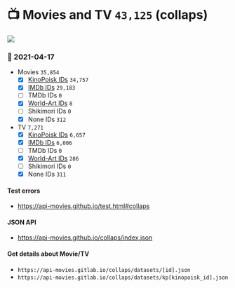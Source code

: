 # :tv: Movies and TV `43,125` (collaps)

<a href="https://API-Movies.github.io"><img src="https://API-Movies.github.io/banner.png?cache"></a>

### :date: 2021-04-17
- Movies `35,854`
  - [x] <a href="https://API-Movies.github.io/collaps/movie_kinopoisk_ids.json">KinoPoisk IDs</a> `34,757`
  - [x] <a href="https://API-Movies.github.io/collaps/movie_imdb_ids.json">IMDb IDs</a> `29,183`
  - [ ] TMDb IDs `0`
  - [x] <a href="https://API-Movies.github.io/collaps/movie_world_art_ids.json">World-Art IDs</a> `8`
  - [ ] Shikimori IDs `0`
  - [x] None IDs `312`
- TV `7,271`
  - [x] <a href="https://API-Movies.github.io/collaps/tv_kinopoisk_ids.json">KinoPoisk IDs</a> `6,657`
  - [x] <a href="https://API-Movies.github.io/collaps/tv_imdb_ids.json">IMDb IDs</a> `6,006`
  - [ ] TMDb IDs `0`
  - [x] <a href="https://API-Movies.github.io/collaps/tv_world_art_ids.json">World-Art IDs</a> `286`
  - [ ] Shikimori IDs `0`
  - [x] None IDs `311`
#### Test errors
- <a href='https://api-movies.github.io/test.html#collaps'>https://api-movies.github.io/test.html#collaps</a>
#### JSON API
- <a href='https://api-movies.github.io/collaps/index.json'>https://api-movies.github.io/collaps/index.json</a>
#### Get details about Movie/TV
- `https://api-movies.gitlab.io/collaps/datasets/[id].json`
- `https://api-movies.gitlab.io/collaps/datasets/kp[kinopoisk_id].json`
